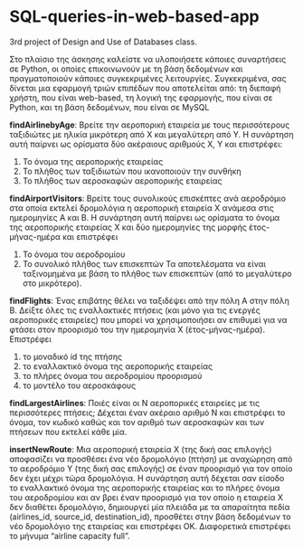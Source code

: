 # SQL-queries-in-web-based-app
3rd project of Design and Use of Databases class.

Στο πλαίσιο της άσκησης καλείστε να υλοποιήσετε κάποιες συναρτήσεις σε Python, οι
οποίες επικοινωνούν με τη βάση δεδομένων και πραγματοποιούν κάποιες
συγκεκριμένες λειτουργίες. Συγκεκριμένα, σας δίνεται μια εφαρμογή τριών επιπέδων
που αποτελείται από: τη διεπαφή χρήστη, που είναι web-based, τη λογική της
εφαρμογής, που είναι σε Python, και τη βάση δεδομένων, που είναι σε MySQL


**findAirlinebyAge**: Βρείτε την αεροπορική εταιρεία με τους περισσότερους ταξιδιώτες με ηλικία
μικρότερη από Χ και μεγαλύτερη από Υ. Η συνάρτηση αυτή παίρνει ως ορίσματα δύο ακέραιους
αριθμούς Χ, Υ και επιστρέφει:
1. Το όνομα της αεροπορικής εταιρείας
2. Το πλήθος των ταξιδιωτών που ικανοποιούν την συνθήκη
3. Το πλήθος των αεροσκαφών αεροπορικής εταιρείας

**findAirportVisitors**: Βρείτε τους συνολικούς επισκέπτες ανά αεροδρόμιο στα οποία εκτελεί
δρομολόγια η αεροπορική εταιρεία X ανάμεσα στις ημερομηνίες A και B. Η συνάρτηση αυτή
παίρνει ως ορίσματα το όνομα της αεροπορικής εταιρείας Χ και δύο ημερομηνίες της μορφής
έτος-μήνας-ημέρα και επιστρέφει
1. Το όνομα του αεροδρομίου
2. Το συνολικό πλήθος των επισκεπτών
Τα αποτελέσματα να είναι ταξινομημένα με βάση το πλήθος των επισκεπτών (από το
μεγαλύτερο στο μικρότερο).

**findFlights**: Ένας επιβάτης θέλει να ταξιδέψει από την πόλη Α στην πόλη Β. Δείξτε όλες τις
εναλλακτικές πτήσεις (και μόνο για τις ενεργές αεροπορικές εταιρείες) που μπορεί να
χρησιμοποιήσει αν επιθυμεί για να φτάσει στον προορισμό του την ημερομηνία Χ
(έτος-μήνας-ημέρα). Επιστρέφει
1. το μοναδικό id της πτήσης
2. το εναλλακτικό όνομα της αεροπορικής εταιρείας
3. το πλήρες όνομα του αεροδρομίου προορισμού
4. το μοντέλο του αεροσκάφους

**findLargestAirlines**: Ποιές είναι οι N αεροπορικές εταιρείες με τις περισσότερες πτήσεις;
Δέχεται έναν ακέραιο αριθμό Ν και επιστρέφει το όνομα, τον κωδικό καθώς και τον αριθμό των
αεροσκαφών και των πτήσεων που εκτελεί κάθε μία.

**insertNewRoute**: Μια αεροπορική εταιρεία Χ (της δική σας επιλογής) αποφασίζει να προσθέσει
ένα νέο δρομολόγιο (πτήση) με αναχώρηση από το αεροδρόμιο Υ (της δική σας επιλογής) σε
έναν προορισμό για τον οποίο δεν έχει μέχρι τώρα δρομολόγια. Η συνάρτηση αυτή δέχεται σαν
είσοδο το εναλλακτικό όνομα της αεροπορικής εταιρείας και το πλήρες όνομα του αεροδρομίου
και αν βρει έναν προορισμό για τον οποίο η εταιρεία Χ δεν διαθέτει δρομολόγιο, δημιουργεί μία
πλειάδα με τα απαραίτητα πεδία (airlines_id, source_id, destination_id), προσθέτει στην βάση
δεδομένων το νέο δρομολόγιο της εταιρείας και επιστρέφει ΟΚ. Διαφορετικά επιστρέφει το
μήνυμα “airline capacity full”.

